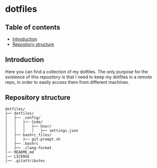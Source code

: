 # dotfiles

## Table of contents

- [Introduction](#introduction)
- [Repository structure](#repository-structure)

## Introduction

Here you can find a collection of my dotfiles. The only purpose for the existence of this repository is that I need to keep my dotfiles in a remote repo, in order to easily access them from different machines.

## Repository structure

```
dotfiles/
├── dotfiles/
│   ├── .config/
│   │   ├── Code/
│   │   │   ├── User/
│   │   │   │   ├── settings.json
│   ├── bashrc_files/
│   │   ├── git-prompt.sh
│   ├── .bashrc
│   ├── .clang-format
│── README.md
│── LICENSE
│── .gitattributes
```
